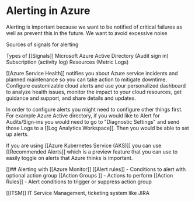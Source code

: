 # Alerting in Azure

Alerting is important because we want to be notified of critical failures as well as prevent this in the future.
We want to avoid excessive noise

Sources of signals for alerting

Types of [[Signals]]
Microsoft Azure Active Directory (Audit sign in)
Subscription (activity log)
Resources (Metric Logs)

[[Azure Service Health]] notifies you about Azure service incidents and planned maintenance so you can take action to mitigate downtime. Configure customizable cloud alerts and use your personalized dashboard to analyze health issues, monitor the impact to your cloud resources, get guidance and support, and share details and updates.

In order to configure alerts you might need to configure other things first. For example Azure Active directory, if you would like to Alert for Audits/Sign-ins you would need to go to "Diagnostic Settings" and send those Logs to a [[Log Analytics Workspace]]. Then you would be able to set up alerts.

If you are using [[Azure Kubernetes Service (AKS)]] you can use [[Recommended Alerts]] which is a preview feature that you can use to easily toggle on alerts that Azure thinks is important.

[[## Alerting with [[Azure Monitor]]
[[Alert rules]]
	- Conditions to alert with optional action group
[[Action Groups ]]
	- Actions to perform
[[Action Rules]]
	- Alert conditions to trigger or suppress action group

[[ITSM]] IT Service Management, ticketing system like JIRA



